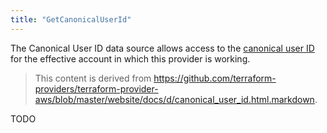 ```yaml
---
title: "GetCanonicalUserId"
---
```


<!-- WARNING: this file was generated by the Pulumi Terraform Bridge (tfgen) Tool. -->
<!-- Do not edit by hand unless you're certain you know what you are doing! -->

<style>
  table td p { margin-top: 0; margin-bottom: 0; }
</style>

The Canonical User ID data source allows access to the [canonical user ID](http://docs.aws.amazon.com/general/latest/gr/acct-identifiers.html)
for the effective account in which this provider is working.  

> This content is derived from https://github.com/terraform-providers/terraform-provider-aws/blob/master/website/docs/d/canonical_user_id.html.markdown.


TODO

